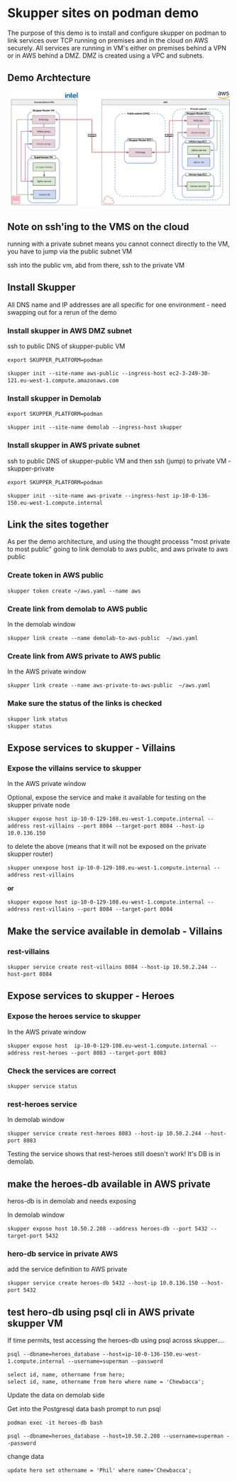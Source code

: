 # Skupper sites on podman demo

The purpose of this demo is to install and configure skupper on podman to link services over TCP running on premises and in the cloud on AWS securely. All services are running in VM's either on premises behind a VPN or in AWS behind a DMZ. DMZ is created using a VPC and subnets.

## Demo Archtecture

![Podman architecture diagram](podman-sites.png)

## Note on ssh'ing to the VMS on the cloud

running with a private subnet means you cannot connect directly to the VM, you have to jump via the public subnet VM

ssh into the public vm, abd from there, ssh to the private VM

## Install Skupper 

All DNS name and IP addresses are all specific for one environment - need swapping out for a rerun of the demo

### Install skupper in AWS DMZ subnet

ssh to public DNS of skupper-public VM

```
export SKUPPER_PLATFORM=podman
```

```
skupper init --site-name aws-public --ingress-host ec2-3-249-30-121.eu-west-1.compute.amazonaws.com
```

### Install skupper in Demolab
```
export SKUPPER_PLATFORM=podman
```

```
skupper init --site-name demolab --ingress-host skupper
```

### Install skupper in AWS private subnet

ssh to public DNS of skupper-public VM and then
ssh (jump) to private VM - skupper-private

```
export SKUPPER_PLATFORM=podman
```

```
skupper init --site-name aws-private --ingress-host ip-10-0-136-150.eu-west-1.compute.internal
```

## Link the sites together 

As per the demo architecture, and using the thought processs "most private to most public" going to link demolab to aws public, and aws private to aws public 

### Create token in AWS public

```
skupper token create ~/aws.yaml --name aws
```

### Create link from demolab to AWS public

In the demolab window

```
skupper link create --name demolab-to-aws-public  ~/aws.yaml
```

### Create link from AWS private to AWS public

In the AWS private window

```
skupper link create --name aws-private-to-aws-public  ~/aws.yaml
```

### Make sure the status of the links is checked 

```
skupper link status
skupper status
```

## Expose services to skupper - Villains

### Expose the villains service to skupper

In the AWS private window

Optional, expose the service and make it available for testing on the skupper private node

```
skupper expose host ip-10-0-129-108.eu-west-1.compute.internal --address rest-villains --port 8084 --target-port 8084 --host-ip 10.0.136.150
```
to delete the above (means that it will not be exposed on the private skupper router)

```
skupper unexpose host ip-10-0-129-108.eu-west-1.compute.internal --address rest-villains
```
**or**

```
skupper expose host ip-10-0-129-108.eu-west-1.compute.internal --address rest-villains --port 8084 --target-port 8084
```

## Make the service available in demolab - Villains

### rest-villains

```
skupper service create rest-villains 8084 --host-ip 10.50.2.244 --host-port 8084
```

## Expose services to skupper - Heroes
### Expose the heroes service to skupper

In the AWS private window

```
skupper expose host  ip-10-0-129-108.eu-west-1.compute.internal --address rest-heroes --port 8083 --target-port 8083
```

### Check the services are correct

```
skupper service status
```

### rest-heroes service

In demolab window
```
skupper service create rest-heroes 8083 --host-ip 10.50.2.244 --host-port 8083
```

Testing the service shows that rest-heroes still doesn't work! It's DB is in demolab.

## make the heroes-db available in AWS private

heros-db is in demolab and needs exposing

In demolab window

```
skupper expose host 10.50.2.208 --address heroes-db --port 5432 --target-port 5432
```

### hero-db service in private AWS

add the service definition to AWS private


```
skupper service create heroes-db 5432 --host-ip 10.0.136.150 --host-port 5432
```

## test hero-db using psql cli in AWS private skupper VM
If time permits, test accessing the heroes-db using psql across skupper....

```
psql --dbname=heroes_database --host=ip-10-0-136-150.eu-west-1.compute.internal --username=superman --password
```
```
select id, name, othername from hero;
select id, name, othername from hero where name = 'Chewbacca';
```

Update the data on demolab side

Get into the Postgresql data bash prompt to run psql

```
podman exec -it heroes-db bash
```

```
psql --dbname=heroes_database --host=10.50.2.208 --username=superman --password
```

change data

```
update hero set othername = 'Phil' where name='Chewbacca';
```